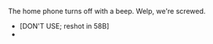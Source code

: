 The home phone turns off with a beep. Welp, we're screwed.

* [](058A--DONTUSE--.md) [DON'T USE; reshot in 58B]
* [](058B--NoPref.--.md)
